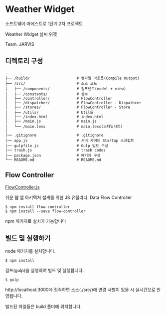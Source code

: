 # Weather Widget
소프트웨어 마에스트로 1단계 2차 프로젝트

Weather Widget 날씨 위젯

Team. JARVIS



## 디렉토리 구성

```
.
├── /build/                     # 컴파일 아웃풋(Compile Output)
├── /src/                       # 소스 코드
│   ├── /components/            # 컴포넌트(model + view)
│   ├── /constants/             # 상수
│   ├── /controller/            # FlowController
│   ├── /dispatcher/            # FlowController - Dispathcer
│   ├── /stores/                # FlowController - Store
│   ├── /utils/                 # Util들
│   ├── /index.html             # index.html
│   ├── /main.js                # main.js
│   └── /main.less              # main.less(스타일시트)
│
│── .gitignore                  # .gitignore
│── app.js                      # 서버 사이드 Startup 스크립트
│── gulpfile.js                 # Gulp 빌드 구성
│── trash.js                    # trash codes
│── package.json                # 패키지 구성
└── README.md                   # README.md
```

## Flow Controller
[FlowController.js](https://github.com/seokju-na/FlowController.js)

쉬운 웹 앱 아키텍처 설계를 위한 JS 유틸리티. Data Flow Controller

```shell
$ npm install flow-controller
$ npm install --save flow-controller
```

npm 패키지로 설치가 가능합니다



## 빌드 및 실행하기
node 패키지를 설치합니다.

```shell
$ npm install
```

걸프(gulp)을 실행하여 빌드 및 실행합니다.

```shell
$ gulp
```

http://localhost:3000에 접속하면 소스(./src/)에 변경 사항이 있을 시 실시간으로 반영됩니다.

빌드된 파일들은 build 폴더에 위치합니다.